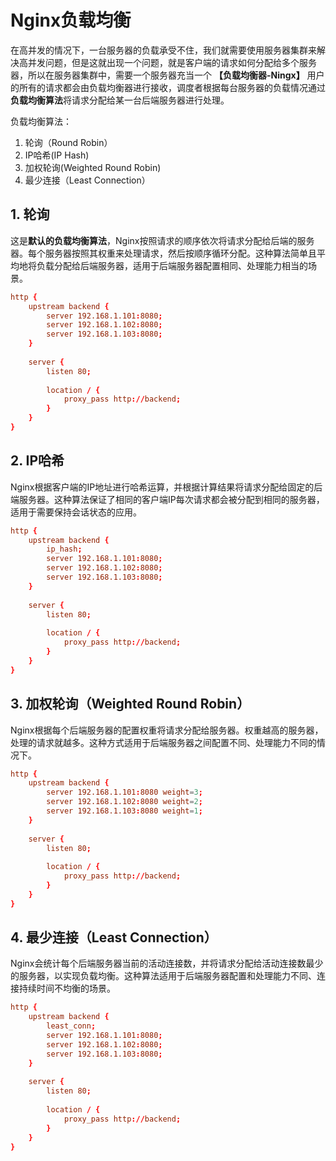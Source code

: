 # Nginx负载均衡

在高并发的情况下，一台服务器的负载承受不住，我们就需要使用服务器集群来解决高并发问题，但是这就出现一个问题，就是客户端的请求如何分配给多个服务器，所以在服务器集群中，需要一个服务器充当一个 **【负载均衡器-Ningx】** 用户的所有的请求都会由负载均衡器进行接收，调度者根据每台服务器的负载情况通过**负载均衡算法**将请求分配给某一台后端服务器进行处理。

负载均衡算法：

1. 轮询（Round Robin）
2. IP哈希(IP Hash)
3. 加权轮询(Weighted Round Robin)
4. 最少连接（Least Connection）



## 1. 轮询

这是**默认的负载均衡算法**，Nginx按照请求的顺序依次将请求分配给后端的服务器。每个服务器按照其权重来处理请求，然后按顺序循环分配。这种算法简单且平均地将负载分配给后端服务器，适用于后端服务器配置相同、处理能力相当的场景。

```conf
http {
    upstream backend {
        server 192.168.1.101:8080;
        server 192.168.1.102:8080;
        server 192.168.1.103:8080;
    }
 
    server {
        listen 80;
        
        location / {
            proxy_pass http://backend;
        }
    }
}
```

## 2. IP哈希

Nginx根据客户端的IP地址进行哈希运算，并根据计算结果将请求分配给固定的后端服务器。这种算法保证了相同的客户端IP每次请求都会被分配到相同的服务器，适用于需要保持会话状态的应用。

```conf
http {
    upstream backend {
        ip_hash;
        server 192.168.1.101:8080;
        server 192.168.1.102:8080;
        server 192.168.1.103:8080;
    }
 
    server {
        listen 80;
        
        location / {
            proxy_pass http://backend;
        }
    }
}
```

## 3. 加权轮询（Weighted Round Robin）

Nginx根据每个后端服务器的配置权重将请求分配给服务器。权重越高的服务器，处理的请求就越多。这种方式适用于后端服务器之间配置不同、处理能力不同的情况下。

```conf
http {
    upstream backend {
        server 192.168.1.101:8080 weight=3;
        server 192.168.1.102:8080 weight=2;
        server 192.168.1.103:8080 weight=1;
    }
 
    server {
        listen 80;
        
        location / {
            proxy_pass http://backend;
        }
    }
}
```

## 4. 最少连接（Least Connection）

Nginx会统计每个后端服务器当前的活动连接数，并将请求分配给活动连接数最少的服务器，以实现负载均衡。这种算法适用于后端服务器配置和处理能力不同、连接持续时间不均衡的场景。

```conf
http {
    upstream backend {
        least_conn;
        server 192.168.1.101:8080;
        server 192.168.1.102:8080;
        server 192.168.1.103:8080;
    }
 
    server {
        listen 80;
        
        location / {
            proxy_pass http://backend;
        }
    }
}
```




